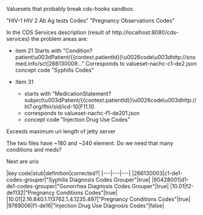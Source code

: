 Valuesets that probably break cds-hooks sandbox. 

"HIV-1 HIV 2 Ab Ag tests Codes"
"Pregnancy Observations Codes"

In the CDS Services description (result of http://localhost:8080/cds-services) the problem areas are:
- item 21 
  Starts with "Condition?patient\u003dPatient/{{context.patientId}}\u0026code\u003dhttp://snomed.info/sct|266130009…”
  Corresponds to valueset-nachc-c1-de2.json
  concept code "Syphilis Codes"

- Item 31  
  - starts with "MedicationStatement?subject\u003dPatient/{{context.patientId}}\u0026code\u003dhttp://hl7.org/fhir/sid/icd-10|F11.10 
  - corresponds to valueset-nachc-f1-de201.json
  - concept code "Injection Drug Use Codes"

Exceeds maximum uri length of jetty server

The two files have ~180 and ~240 element. Do we need that many conditions and meds? 

Next are uris 

|key code|stub|definition|corrected?|
|---|---|---|
|266130003|c1-de1-codes-grouper|"Syphilis Diagnosis Codes Grouper"|true|
|90428001|d1-de1-codes-grouper|"Gonorrhea Diagnosis Codes Grouper"|true|
|10.01|f2-de1132|"Pregnancy Conditions Codes"|true|
|10.01|2.16.840.1.113762.1.4.1235.497|"Pregnancy Conditions Codes"|true|
|9769006|f1-de16|"Injection Drug Use Diagnosis Codes"|false|
